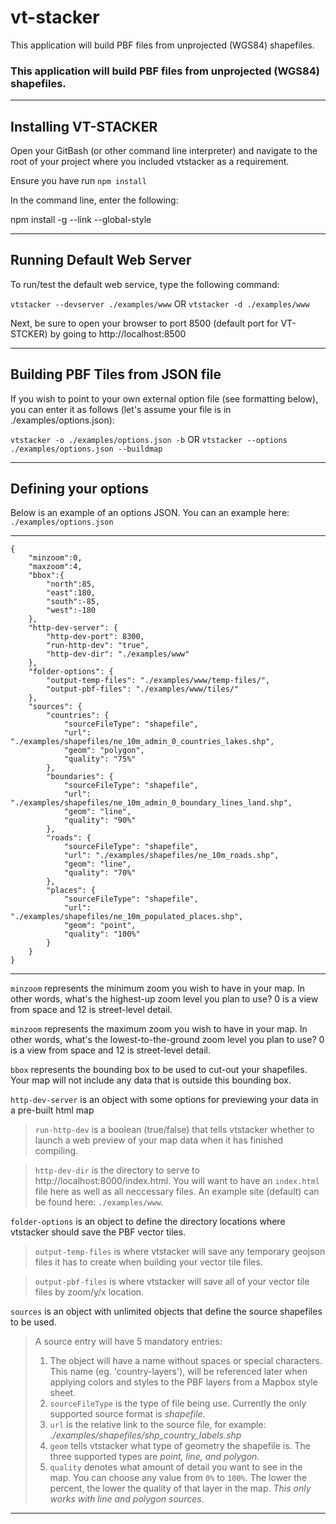 # vt-stacker
This application will build PBF files from unprojected (WGS84) shapefiles.


### This application will build PBF files from unprojected (WGS84) shapefiles.

---

## Installing VT-STACKER

Open your GitBash (or other command line interpreter) and navigate to the root of your project where you included vtstacker as a requirement.

Ensure you have run `npm install`

In the command line, enter the following:

npm install -g --link --global-style

---

## Running Default Web Server

To run/test the default web service, type the following command:

`vtstacker --devserver ./examples/www` OR `vtstacker -d ./examples/www` 

Next, be sure to open your browser to port 8500 (default port for VT-STCKER) by going to http://localhost:8500

---

## Building PBF Tiles from JSON file

If you wish to point to your own external option file (see formatting below), you can enter it as follows (let's assume your file is in ./examples/options.json):

`vtstacker -o ./examples/options.json -b` OR `vtstacker --options ./examples/options.json --buildmap`

---

## Defining your options

Below is an example of an options JSON. You can an example here: 
`./examples/options.json`

---
````
{
	"minzoom":0,
	"maxzoom":4,
	"bbox":{
		"north":85,
		"east":180,
		"south":-85,
		"west":-180
    },
    "http-dev-server": {
        "http-dev-port": 8300,
        "run-http-dev": "true",
        "http-dev-dir": "./examples/www"
    },
    "folder-options": {
        "output-temp-files": "./examples/www/temp-files/",
        "output-pbf-files": "./examples/www/tiles/"
    },
    "sources": {
        "countries": {
            "sourceFileType": "shapefile",
            "url": "./examples/shapefiles/ne_10m_admin_0_countries_lakes.shp",
            "geom": "polygon",
            "quality": "75%"
        },
        "boundaries": {
            "sourceFileType": "shapefile",
            "url": "./examples/shapefiles/ne_10m_admin_0_boundary_lines_land.shp",
            "geom": "line",
            "quality": "90%"
        },
        "roads": {
            "sourceFileType": "shapefile",
            "url": "./examples/shapefiles/ne_10m_roads.shp",
            "geom": "line",
            "quality": "70%"
        },
        "places": {
            "sourceFileType": "shapefile",
            "url": "./examples/shapefiles/ne_10m_populated_places.shp",
            "geom": "point",
            "quality": "100%"
        }
    }
}
````
---

`minzoom` represents the minimum zoom you wish to have in your map. In other words, what's the highest-up zoom level you plan to use? 0 is a view from space and 12 is street-level detail.

`minzoom` represents the maximum zoom you wish to have in your map. In other words, what's the lowest-to-the-ground zoom level you plan to use? 0 is a view from space and 12 is street-level detail.

`bbox` represents the bounding box to be used to cut-out your shapefiles. Your map will not include any data that is outside this bounding box.

`http-dev-server` is an object with some options for previewing your data in a pre-built html map

> `run-http-dev` is a boolean (true/false) that tells vtstacker whether to launch a web preview of your map data when it has finished compiling.

> `http-dev-dir` is the directory to serve to http://localhost:8000/index.html. You will want to have an `index.html` file here as well as all neccessary files. An example site (default) can be found here: `./examples/www`.

`folder-options` is an object to define the directory locations where vtstacker should save the PBF vector tiles.

> `output-temp-files` is where vtstacker will save any temporary geojson files it has to create when building your vector tile files.

> `output-pbf-files` is where vtstacker will save all of your vector tile files by zoom/y/x location.

`sources` is an object with unlimited objects that define the source shapefiles to be used.

> A source entry will have 5 mandatory entries:
>  1. The object will have a name without spaces or special characters. This name (eg. 'country-layers'), will be referenced later when applying colors and styles to the PBF layers from a Mapbox style sheet.
>  2. `sourceFileType` is the type of file being use. Currently the only supported source format is <i>shapefile</i>.
>  3. `url` is the relative link to the source file, for example: <i>./examples/shapefiles/shp_country_labels.shp</i>
>  4. `geom` tells vtstacker what type of geometry the shapefile is. The three supported types are <i>point, line, and polygon</i>.
>  5. `quality` denotes what amount of detail you want to see in the map. You can choose any value from `0%` to `100%`. The lower the percent, the lower the quality of that layer in the map. <i>This only works with line and polygon sources</i>.

---
